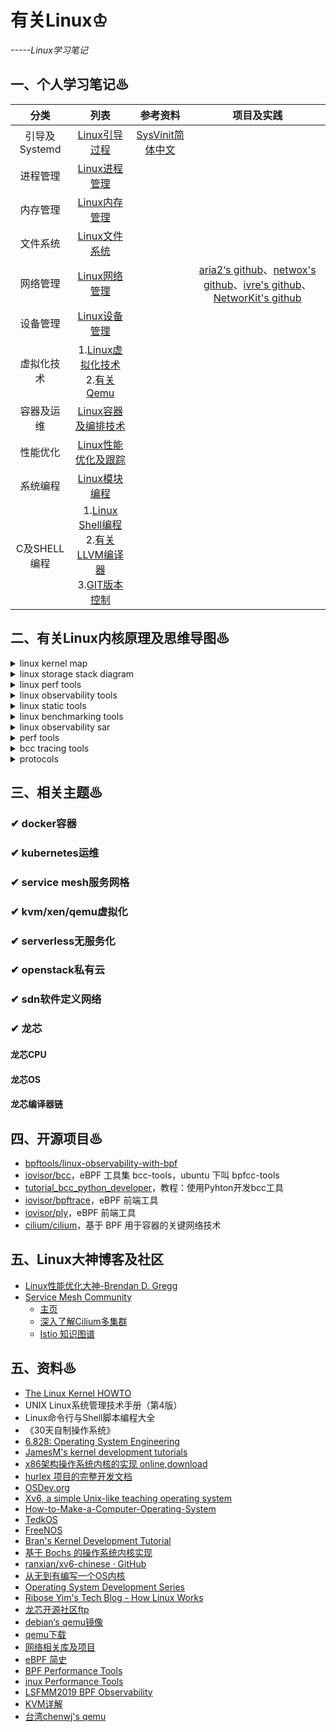 # 有关Linux♔
*-----Linux学习笔记*

## 一、个人学习笔记♨

分类|列表|参考资料|项目及实践
:-------------------------:|:-------------------------:|:-------------------------:|:-------------------------:
引导及Systemd|[Linux引导过程](./Linux引导过程.md)|[SysVinit简体中文](https://wiki.archlinux.org/index.php/SysVinit_(简体中文))|
进程管理|[Linux进程管理](./Linux进程管理.md)|
内存管理|[Linux内存管理](./Linux内存管理.md)|
文件系统|[Linux文件系统](./Linux文件系统.md)|
网络管理|[Linux网络管理](./Linux网络管理.md)| | [aria2‘s github](https://github.com/aria2/aria2)、[netwox's github](https://github.com/yejinlei/netwox)、[ivre's github](https://github.com/cea-sec/ivre)、[NetworKit's github](https://github.com/networkit/networkit)
设备管理|[Linux设备管理](./Linux设备管理.md)|
虚拟化技术|1.[Linux虚拟化技术](./Linux虚拟化技术.md)<br>2.[有关Qemu](./有关Qemu.md)|
容器及运维|[Linux容器及编排技术](./Linux容器及编排技术.md)<br>|
性能优化|[Linux性能优化及跟踪](./Linux性能优化及跟踪.md)|
系统编程|[Linux模块编程](./Linux模块编程.md)|
C及SHELL编程|1.[Linux Shell编程](./Linux—Shell编程.md)<br>2.[有关LLVM编译器](https://github.com/yejinlei/about-compiler/blob/master/有关LLVM.md)<br>3.[GIT版本控制](https://github.com/yejinlei/about-git)|

## 二、有关Linux内核原理及思维导图♨

<details><summary>linux kernel map</summary>

![linux kernel map](https://upload.wikimedia.org/wikipedia/commons/thumb/5/5b/Linux_kernel_map.png/800px-Linux_kernel_map.png)

</details>

<details><summary>linux storage stack diagram</summary>

![linux storage stack diagram](https://upload.wikimedia.org/wikipedia/commons/3/30/IO_stack_of_the_Linux_kernel.svg)

</details>

<details><summary>linux perf tools</summary>

![linux perf tools](http://www.brendangregg.com/Perf/linux_perf_tools_full.png)

</details>

<details><summary>linux observability tools</summary>

![linux observability tools](http://www.brendangregg.com/Perf/linux_observability_tools.png)

</details>

<details><summary>linux static tools</summary>

![linux static tools](http://www.brendangregg.com/Perf/linux_static_tools.png)

</details>

<details><summary>linux benchmarking tools</summary>

![linux benchmarking tools](http://www.brendangregg.com/Perf/linux_benchmarking_tools.png)

</details>

<details><summary>linux observability sar</summary>

![linux observability sar](http://www.brendangregg.com/Perf/linux_observability_sar.png)

</details>

<details><summary>perf tools</summary>

![perf tools](http://www.brendangregg.com/Perf/perf-tools_2016.png)

</details>

<details><summary>bcc tracing tools</summary>

![bcc tracing tools](http://www.brendangregg.com/Perf/bcc_tracing_tools.png)

</details>

<details><summary>protocols</summary>

![](doc/protocols.png)

</details>

## 三、相关主题♨

### ✔ docker容器

### ✔ kubernetes运维

### ✔ service mesh服务网格

### ✔ kvm/xen/qemu虚拟化

### ✔ serverless无服务化

### ✔ openstack私有云

### ✔ sdn软件定义网络

### ✔ 龙芯

#### 龙芯CPU

#### 龙芯OS

#### 龙芯编译器链

## 四、开源项目♨
- [bpftools/linux-observability-with-bpf](https://github.com/bpftools/linux-observability-with-bpf)
- [iovisor/bcc](https://github.com/iovisor/bcc)，eBPF 工具集 bcc-tools，ubuntu 下叫 bpfcc-tools
- [tutorial_bcc_python_developer](https://github.com/iovisor/bcc/blob/master/docs/tutorial_bcc_python_developer.md)，教程：使用Pyhton开发bcc工具
- [iovisor/bpftrace](https://github.com/iovisor/bpftrace)，eBPF 前端工具
- [iovisor/ply](https://github.com/iovisor/ply)，eBPF 前端工具
- [cilium/cilium](https://github.com/cilium/cilium)，基于 BPF 用于容器的关键网络技术

## 五、Linux大神博客及社区
- [Linux性能优化大神-Brendan D. Gregg](http://www.brendangregg.com/bpf-performance-tools-book.html)
- [Service Mesh Community](https://github.com/servicemesher)
	- [主页](https://www.servicemesher.com)
	- [深入了解Cilium多集群](https://www.servicemesher.com/blog/deep-dive-into-cilium-multi-cluster/)
	- [Istio 知识图谱](https://github.com/servicemesher/istio-knowledge-map)

## 五、资料♨
- [The Linux Kernel HOWTO](http://www.faqs.org/docs/Linux-HOWTO/Kernel-HOWTO.html)
- UNIX Linux系统管理技术手册（第4版）
- Linux命令行与Shell脚本编程大全
- 《30天自制操作系统》
- [6.828: Operating System Engineering](https://pdos.csail.mit.edu/6.828/2011/schedule.html)
- [JamesM's kernel development tutorials](http://johnvidler.co.uk/mirror/jamesm-kernel-tutorial/tutorial_html/)
- [x86架构操作系统内核的实现 online](http://wiki.0xffffff.org/),[download](https://github.com/hurley25/Hurlex-II)
- [hurlex 项目的完整开发文档](http://hurlex.0xffffff.org/)
- [OSDev.org](http://wiki.osdev.org/Main_Page)
- [Xv6, a simple Unix-like teaching operating system](https://pdos.csail.mit.edu/6.828/2012/xv6.html)
- [How-to-Make-a-Computer-Operating-System](https://github.com/SamyPesse/How-to-Make-a-Computer-Operating-System)
- [TedkOS](https://github.com/TakefiveInteractive/TedkOS)
- [FreeNOS](https://github.com/lordsergio/FreeNOS)
- [Bran's Kernel Development Tutorial](http://www.osdever.net/bkerndev/Docs/gettingstarted.htm)
- [基于 Bochs 的操作系统内核实现](http://fleurer-lee.com/paper.html)
- [ranxian/xv6-chinese · GitHub](https://github.com/ranxian/xv6-chinese)
- [从无到有编写一个OS内核](http://www.ilovecl.com/2015/09/15/os_redleaf/)
- [Operating System Development Series](http://www.brokenthorn.com/Resources/OSDevIndex.html)
- [Ribose Yim's Tech Blog - How Linux Works](https://riboseyim.com/2019/04/21/Linux-Works)
- [龙芯开源社区ftp](http://mirrors.loongnix.org/)
- [debian‘s qemu镜像](https://people.debian.org/~aurel32/qemu/)
- [qemu下载](https://download.qemu.org/)
- [网络相关库及项目](https://www.oschina.net/project/tag/145/networklib)
- [eBPF 简史](https://www.ibm.com/developerworks/cn/linux/l-lo-eBPF-history/index.html)
- [BPF Performance Tools](https://share.weiyun.com/s8atvC4K)
- [inux Performance Tools](https://share.weiyun.com/6NZaCas6)
- [LSFMM2019 BPF Observability](https://share.weiyun.com/d5U3P2sF)
- [KVM详解](http://blog.chinaunix.net/uid-22964557-id-5769478.html)
- [台湾chenwj's qemu](https://people.cs.nctu.edu.tw/~chenwj/dokuwiki/doku.php?id=qemu)